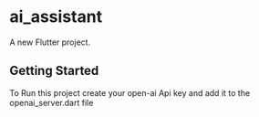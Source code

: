 # ai_assistant

A new Flutter project.

## Getting Started

To Run this project create your open-ai Api key and add it to the openai_server.dart file
